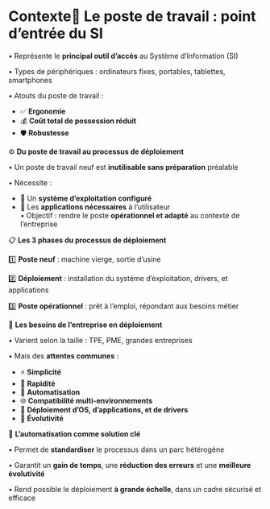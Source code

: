 # Contexte🔌 **Le poste de travail : point d’entrée du SI**

• Représente le **principal outil d’accès** au Système d’Information (SI)

• Types de périphériques : ordinateurs fixes, portables, tablettes, smartphones

• Atouts du poste de travail :

- ✅ **Ergonomie**
- 💰 **Coût total de possession réduit**
- 🛡️ **Robustesse**



⚙️ **Du poste de travail au processus de déploiement**

• Un poste de travail neuf est **inutilisable sans préparation** préalable

• Nécessite :

- 🧩 Un **système d’exploitation configuré**
- 🧰 Les **applications nécessaires** à l’utilisateur  
  • Objectif : rendre le poste **opérationnel et adapté** au contexte de l’entreprise



📋 **Les 3 phases du processus de déploiement**

1️⃣ **Poste neuf** : machine vierge, sortie d’usine

2️⃣ **Déploiement** : installation du système d’exploitation, drivers, et applications

3️⃣ **Poste opérationnel** : prêt à l’emploi, répondant aux besoins métier

🏢 **Les besoins de l’entreprise en déploiement**

• Varient selon la taille : TPE, PME, grandes entreprises

• Mais des **attentes communes** :

- ⚡ **Simplicité**
- 🚀 **Rapidité**
- 🤖 **Automatisation**
- 🌐 **Compatibilité multi-environnements**
- 🧩 **Déploiement d’OS, d’applications, et de drivers**
- 🔄 **Évolutivité**



🤖 **L’automatisation comme solution clé**

• Permet de **standardiser** le processus dans un parc hétérogène

• Garantit un **gain de temps**, une **réduction des erreurs** et une **meilleure évolutivité**

• Rend possible le déploiement **à grande échelle**, dans un cadre sécurisé et efficace

